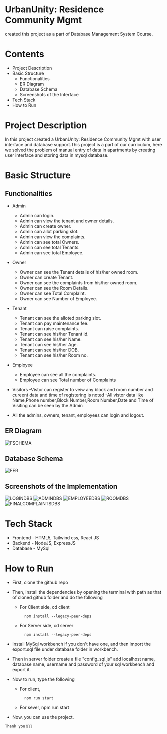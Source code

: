 # UrbanUnity: Residence Community Mgmt

created this project as a part of Database Management System Course.
# Contents
- Project Description
- Basic Structure
  - Functionalities
  - ER Diagram
  - Database Schema
  - Screenshots of the Interface
- Tech Stack
- How to Run


# Project Description

In this project  created a UrbanUnity: Residence Community Mgmt with user interface and database support.This project is a part of our curriculum, here we solved the problem of manual entry of data in apartments by creating user interface and storing data in mysql database.

# Basic Structure

## Functionalities

- Admin
  - Admin can login.
  - Admin can view the tenant and owner details.
  - Admin can create owner.
  - Admin can allot parking slot.
  - Admin can view the complaints.
  - Admin can see total Owners.
  - Admin can see total Tenants.
  - Admin can see total Employee.
- Owner
  - Owner can see the Tenant details of his/her owned room.
  - Owner can create Tenant.
  - Owner can see the complaints from his/her owned room.
  - Owner can see the Room Details.
  - Owner can see Total Complaint.
  - Owner can see Number of Employee.
- Tenant

  - Tenant can see the alloted parking slot.
  - Tenant can pay maintenance fee.
  - Tenant can raise complaints.
  - Tenant can see his/her Tenant id.
  - Tenant can see his/her Name.
  - Tenant can see his/her Age.
  - Tenant can see his/her DOB.
  - Tenant can see his/her Room no.

- Employee

  - Employee can see all the complaints.
  - Employee can see Total number of Complaints

- Visitors
  -Vistor can register to veiw any block and room number and cureent data and time of registering is noted
  -All vistor data like Name,Phone number,Block Number,Room Number,Date and Time of Visiting can be seen by the Admin

- All the admins, owners, tenant, employees can login and logout.

## ER Diagram


![FSCHEMA](https://github.com/zaidk2021/PROJECTFINALDBMS/assets/93735014/a391ed5f-9fe4-4ee5-b80d-67c2497e7358)


## Database Schema

![FER](https://github.com/zaidk2021/PROJECTFINALDBMS/assets/93735014/bef8fbfd-86b9-49d8-aab0-71a00013ce1f)

## Screenshots of the Implementation
![LOGINDBS](https://github.com/zaidk2021/PROJECTFINALDBMS/assets/93735014/23d2462f-810e-4467-8d06-a1df4cc10dba)
![ADMINDBS](https://github.com/zaidk2021/PROJECTFINALDBMS/assets/93735014/7e563f69-9bd2-4282-a87e-08e846e8edae)
![EMPLOYEEDBS](https://github.com/zaidk2021/PROJECTFINALDBMS/assets/93735014/d3bf421c-d2a6-425a-bb63-b1ac074f17b9)
![ROOMDBS](https://github.com/zaidk2021/PROJECTFINALDBMS/assets/93735014/ff36ed60-6ef2-4ca5-be6a-513b5e299aa5)
![FINALCOMPLAINTSDBS](https://github.com/zaidk2021/PROJECTFINALDBMS/assets/93735014/d5b7de86-25de-451e-9b43-f320de331546)



# Tech Stack

- Frontend - HTML5, Tailwind css, React JS
- Backend - NodeJS, ExpressJS
- Database - MySql

# How to Run

- First, clone the github repo
- Then, install the dependencies by opening the terminal with path as that of cloned github folder and do the following

  - For Client side, cd client

          npm install --legacy-peer-deps

  - For Server side, cd server

          npm install --legacy-peer-deps

- Install MySql workbench if you don't have one, and then import the export.sql file under database folder in workbench.

- Then in server folder create a file "config_sql.js" add localhost name, database name, username and password of your sql workbench and export it.

- Now to run, type the following

  - For client,

          npm run start

  - For sever,
    npm run start

- Now, you can use the project.



`Thank you!🧑‍💻`
